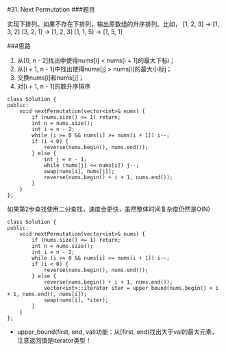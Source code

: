 #31. Next Permutation
###题目

实现下排列。如果不存在下排列，输出原数组的升序排列。比如，
[1, 2, 3] → [1, 3, 2]
[3, 2, 1] → [1, 2, 3]
[1, 1, 5] → [1, 5, 1]

###思路

1. 从[0, n - 2]找出中使得nums[i] < nums[i + 1]的最大下标i；
2. 从[i + 1, n - 1]中找出使得nums[j] > nums[i]的最大小标j；
3. 交换nums[i]和nums[j]；
4. 对[i + 1, n - 1]的数升序排序
```
class Solution {
public:
    void nextPermutation(vector<int>& nums) {
        if (nums.size() <= 1) return;
        int n = nums.size();
        int i = n - 2;
        while (i >= 0 && nums[i] >= nums[i + 1]) i--;
        if (i < 0) {
            reverse(nums.begin(), nums.end());
        } else {
            int j = n - 1;
            while (nums[j] <= nums[i]) j--;
            swap(nums[i], nums[j]);
            reverse(nums.begin() + i + 1, nums.end());
        }
    }
};
```
如果第2步查找使用二分查找，速度会更快，虽然整体时间复杂度仍然是O(N)
```
class Solution {
public:
    void nextPermutation(vector<int>& nums) {
        if (nums.size() <= 1) return;
        int n = nums.size();
        int i = n - 2;
        while (i >= 0 && nums[i] >= nums[i + 1]) i--;
        if (i < 0) {
            reverse(nums.begin(), nums.end());
        } else {
            reverse(nums.begin() + i + 1, nums.end());
            vector<int>::iterator iter = upper_bound(nums.begin() + i + 1, nums.end(), nums[i]);
            swap(nums[i], *iter);
        }
    }
};
```

 - upper_bound(first, end, val)功能：从[first, end)找出大于val的最大元素，注意返回值是iterator类型！

